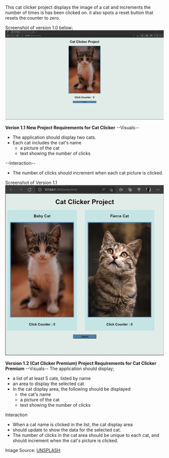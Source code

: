 This cat clicker project displays the image of a cat and increments the number of times is has been clicked on. it also spots a reset button that resets the counter to zero.

Screenshot of version 1.0 below;
<img src="https://github.com/Charlesu49/cat_clicker/blob/master/screenshot.png" alt="screenshot">



**Verion 1.1**
**New Project Requirements for Cat Clicker**
--Visuals--  
- The application should display two cats. 
- Each cat includes the cat's name
    - a picture of the cat
    - text showing the number of clicks

--Interaction--  
- The number of clicks should increment when each cat picture is clicked.


Screenshot of Version 1.1
<img src="https://github.com/Charlesu49/cat_clicker/blob/master/screenshot_2.png" alt="screenshot of version 1.1">


**Version 1.2 (Cat Clicker Premium)**
**Project Requirements for Cat Clicker Premium**
--Visuals--
The application should display;   
- a list of at least 5 cats, listed by name
- an area to display the selected cat
- In the cat display area, the following should be displayed
    - the cat's name
    - a picture of the cat
    - text showing the number of clicks

Interaction  
- When a cat name is clicked in the list, the cat display area
- should update to show the data for the selected cat.
- The number of clicks in the cat area should be unique to each cat, and should increment when the cat's picture is clicked.




Image Source: 
[UNSPLASH](https://www.unsplash.com)
